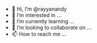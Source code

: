 - 👋 Hi, I’m @rayyanandy
- 👀 I’m interested in ...
- 🌱 I’m currently learning ...
- 💞️ I’m looking to collaborate on ...
- 📫 How to reach me ...

<!---
rayyanandy/rayyanandy is a ✨ special ✨ repository because its `README.md` (this file) appears on your GitHub profile.
You can click the Preview link to take a look at your changes.
--->
